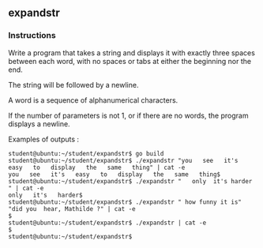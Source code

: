 ## expandstr

### Instructions

Write a program that takes a string and displays it with exactly three spaces
between each word, with no spaces or tabs at either the beginning nor the end.

The string will be followed by a newline.

A word is a sequence of alphanumerical characters.

If the number of parameters is not 1, or if there are no words, the program displays
a newline.

Examples of outputs :

```console
student@ubuntu:~/student/expandstr$ go build
student@ubuntu:~/student/expandstr$ ./expandstr "you   see   it's   easy   to   display   the   same   thing" | cat -e
you   see   it's   easy   to   display   the   same   thing$
student@ubuntu:~/student/expandstr$ ./expandstr "   only  it's harder   " | cat -e
only   it's   harder$
student@ubuntu:~/student/expandstr$ ./expandstr " how funny it is" "did you  hear, Mathilde ?" | cat -e
$
student@ubuntu:~/student/expandstr$ ./expandstr | cat -e
$
student@ubuntu:~/student/expandstr$
```
